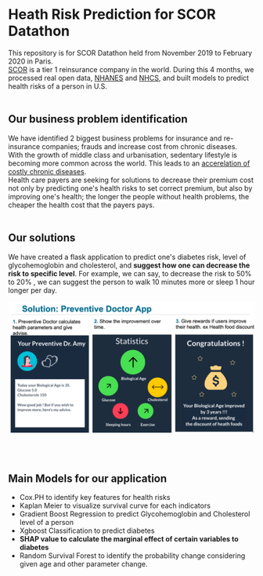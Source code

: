 # Heath Risk Prediction for SCOR Datathon
This repository is for SCOR Datathon held from November 2019 to February 2020 in Paris.\
[SCOR](https://www.scor.com/en) is a tier 1 reinsurance company in the world. During this 4 months, we processed real open data, [NHANES](https://www.cdc.gov/nchs/nhanes/index.htm) and [NHCS](https://www.cdc.gov/nchs/nhcs/data_uses.htm), and built models to predict health risks of a person in U.S. <br><br>

## Our business problem identification
We have identified 2 biggest business problems for insurance and re-insurance companies; frauds and increase cost from chronic diseases. <br>
With the growth of middle class and urbanisation, sedentary lifestyle is becoming more common across the world. This leads to an [accerelation of costly chronic diseases](https://www.pwc.com/gx/en/industries/healthcare/emerging-trends-pwc-healthcare/chronic-diseases.html). <br>
Health care payers are seeking for solutions to decrease their premium cost not only by predicting one's health risks to set correct premium, but also by improving one's health; the longer the people without health problems, the cheaper the health cost that the payers pays. <br><br>

## Our solutions
We have created a flask application to predict one's diabetes risk, level of glycohemoglobin and cholesterol, and **suggest how one can decrease the risk to specific level**.
For example, we can say, to decrease the risk to 50% to 20% , we can suggest the person to walk 10 minutes more or sleep 1 hour longer per day. <br>

<p align="center">
<img src="./App image.png" alt="" width="700">
</p>
<br><br>

## Main Models for our application
- Cox.PH to identify key features for health risks
- Kaplan Meier to visualize survival curve for each indicators
- Gradient Boost Regression to predict Glycohemoglobin and Cholesterol level of a person
- Xgboost Classification to predict diabetes
- **SHAP value to calculate the marginal effect of certain variables to diabetes**
- Random Survival Forest to identify the probability change considering given age and other parameter change.
